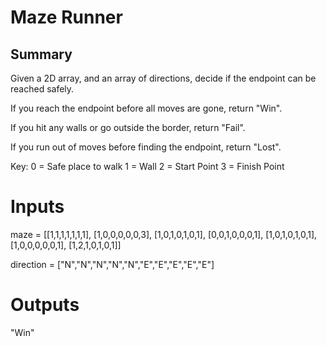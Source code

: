 # Maze Runner

## Summary

Given a 2D array, and an array of directions, decide if the endpoint can be reached safely.

If you reach the endpoint before all moves are gone, return "Win".

If you hit any walls or go outside the border, return "Fail".

If you run out of moves before finding the endpoint, return "Lost". 

Key:
0 = Safe place to walk
1 = Wall
2 = Start Point
3 = Finish Point

# Inputs

maze = [[1,1,1,1,1,1,1],
        [1,0,0,0,0,0,3],
        [1,0,1,0,1,0,1],
        [0,0,1,0,0,0,1],
        [1,0,1,0,1,0,1],
        [1,0,0,0,0,0,1],
        [1,2,1,0,1,0,1]]

direction = ["N","N","N","N","N","E","E","E","E","E"]

# Outputs

"Win"


